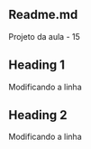 ## Readme.md

Projeto da aula - 15

## Heading 1

Modificando a linha

## Heading 2

Modificando a linha
